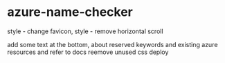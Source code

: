# azure-name-checker

style - change favicon,
style - remove horizontal scroll

add some text at the bottom,
about reserved keywords and existing azure resources and refer to docs
reemove unused css
deploy